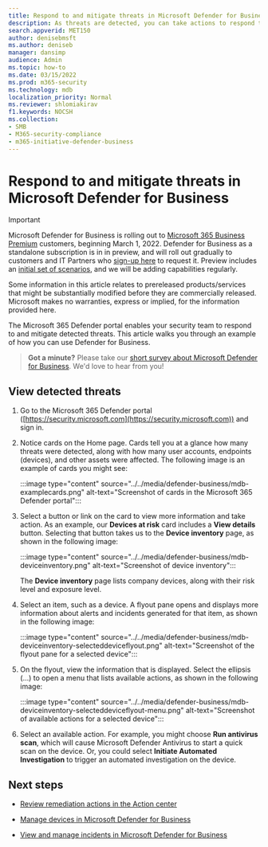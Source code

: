 ```yaml
---
title: Respond to and mitigate threats in Microsoft Defender for Business
description: As threats are detected, you can take actions to respond to and mitigate those threats.
search.appverid: MET150
author: denisebmsft
ms.author: deniseb
manager: dansimp 
audience: Admin
ms.topic: how-to
ms.date: 03/15/2022
ms.prod: m365-security
ms.technology: mdb
localization_priority: Normal
ms.reviewer: shlomiakirav
f1.keywords: NOCSH 
ms.collection: 
- SMB
- M365-security-compliance
- m365-initiative-defender-business
---
```


# Respond to and mitigate threats in Microsoft Defender for Business

> [!IMPORTANT]
> Microsoft Defender for Business is rolling out to [Microsoft 365 Business Premium](../../business-premium/index.md) customers, beginning March 1, 2022. Defender for Business as a standalone subscription is in in preview, and will roll out gradually to customers and IT Partners who [sign-up here](https://aka.ms/mdb-preview) to request it. Preview includes an [initial set of scenarios](mdb-tutorials.md#try-these-preview-scenarios), and we will be adding capabilities regularly.
> 
> Some information in this article relates to prereleased products/services that might be substantially modified before they are commercially released. Microsoft makes no warranties, express or implied, for the information provided here. 

The Microsoft 365 Defender portal enables your security team to respond to and mitigate detected threats. This article walks you through an example of how you can use Defender for Business.

>
> **Got a minute?**
> Please take our <a href="https://microsoft.qualtrics.com/jfe/form/SV_0JPjTPHGEWTQr4y" target="_blank">short survey about Microsoft Defender for Business</a>. We'd love to hear from you!
>

## View detected threats

1. Go to the Microsoft 365 Defender portal ([https://security.microsoft.com](https://security.microsoft.com)) and sign in.

2. Notice cards on the Home page. Cards tell you at a glance how many threats were detected, along with how many user accounts, endpoints (devices), and other assets were affected. The following image is an example of cards you might see:

   :::image type="content" source="../../media/defender-business/mdb-examplecards.png" alt-text="Screenshot of cards in the Microsoft 365 Defender portal":::

3. Select a button or link on the card to view more information and take action. As an example, our **Devices at risk** card includes a **View details** button. Selecting that button takes us to the **Device inventory** page, as shown in the following image:

   :::image type="content" source="../../media/defender-business/mdb-deviceinventory.png" alt-text="Screenshot of device inventory":::

   The **Device inventory** page lists company devices, along with their risk level and exposure level.

4. Select an item, such as a device. A flyout pane opens and displays more information about alerts and incidents generated for that item, as shown in the following image:  

   :::image type="content" source="../../media/defender-business/mdb-deviceinventory-selecteddeviceflyout.png" alt-text="Screenshot of the flyout pane for a selected device":::

5. On the flyout, view the information that is displayed. Select the ellipsis (...) to open a menu that lists available actions, as shown in the following image: 

   :::image type="content" source="../../media/defender-business/mdb-deviceinventory-selecteddeviceflyout-menu.png" alt-text="Screenshot of available actions for a selected device":::

6. Select an available action. For example, you might choose **Run antivirus scan**, which will cause Microsoft Defender Antivirus to start a quick scan on the device. Or, you could select **Initiate Automated Investigation** to trigger an automated investigation on the device.

## Next steps

- [Review remediation actions in the Action center](mdb-review-remediation-actions.md)

- [Manage devices in Microsoft Defender for Business](mdb-manage-devices.md)

- [View and manage incidents in Microsoft Defender for Business](mdb-view-manage-incidents.md)